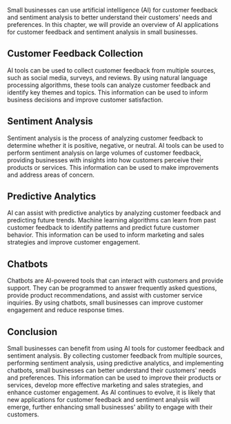 

Small businesses can use artificial intelligence (AI) for customer feedback and sentiment analysis to better understand their customers' needs and preferences. In this chapter, we will provide an overview of AI applications for customer feedback and sentiment analysis in small businesses.

Customer Feedback Collection
----------------------------

AI tools can be used to collect customer feedback from multiple sources, such as social media, surveys, and reviews. By using natural language processing algorithms, these tools can analyze customer feedback and identify key themes and topics. This information can be used to inform business decisions and improve customer satisfaction.

Sentiment Analysis
------------------

Sentiment analysis is the process of analyzing customer feedback to determine whether it is positive, negative, or neutral. AI tools can be used to perform sentiment analysis on large volumes of customer feedback, providing businesses with insights into how customers perceive their products or services. This information can be used to make improvements and address areas of concern.

Predictive Analytics
--------------------

AI can assist with predictive analytics by analyzing customer feedback and predicting future trends. Machine learning algorithms can learn from past customer feedback to identify patterns and predict future customer behavior. This information can be used to inform marketing and sales strategies and improve customer engagement.

Chatbots
--------

Chatbots are AI-powered tools that can interact with customers and provide support. They can be programmed to answer frequently asked questions, provide product recommendations, and assist with customer service inquiries. By using chatbots, small businesses can improve customer engagement and reduce response times.

Conclusion
----------

Small businesses can benefit from using AI tools for customer feedback and sentiment analysis. By collecting customer feedback from multiple sources, performing sentiment analysis, using predictive analytics, and implementing chatbots, small businesses can better understand their customers' needs and preferences. This information can be used to improve their products or services, develop more effective marketing and sales strategies, and enhance customer engagement. As AI continues to evolve, it is likely that new applications for customer feedback and sentiment analysis will emerge, further enhancing small businesses' ability to engage with their customers.

